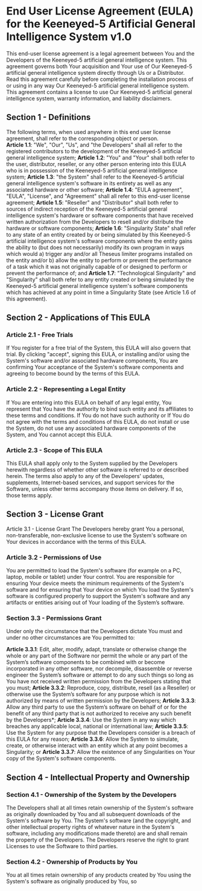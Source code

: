 # End User License Agreement (EULA) for the Keeneyed-5 Artificial General Intelligence System v1.0

This end-user license agreement is a legal agreement between You and the Developers of the Keeneyed-5 artificial general intelligence system. This agreement governs both Your acquisition and Your use of Our Keeneyed-5 artificial general intelligence system directly through Us or a Distributor. Read this agreement carefully before completing the installation process of or using in any way Our Keeneyed-5 artificial general intelligence system. This agreement contains a license to use Our Keeneyed-5 artificial general intelligence system, warranty information, and liability disclaimers.

## Section 1 - Definitions

The following terms, when used anywhere in this end user license agreement, shall refer to the corresponding object or person.  
**Article 1.1**: "We", "Our", "Us", and "the Developers" shall all refer to the registered contributors to the development of the Keeneyed-5 artificial general intelligence system;
**Article 1.2**: "You" and "Your" shall both refer to the user, distributor, reseller, or any other person entering into this EULA who is in possession of the Keeneyed-5 artificial general intelligence system;
**Article 1.3**: "the System" shall refer to the Keeneyed-5 artificial general intelligence system's software in its entirety as well as any associated hardware or other software;
**Article 1.4**: "EULA agreement", "EULA", "License", and "Agreement" shall all refer to this end-user license agreement;
**Article 1.5**: "Reseller" and "Distributor" shall both refer to sources of indirect reception of the Keeneyed-5 artificial general intelligence system's hardware or software components that have received written authorization from the Developers to resell and/or distribute the hardware or software components;
**Article 1.6**: "Singularity State" shall refer to any state of an entity created by or being simulated by this Keeneyed-5 artificial intelligence system's software components where the entity gains the ability to (but does not necessarily) modify its own program in ways which would a) trigger any and/or all Theseus limiter programs installed on the entity and/or b) allow the entity to perform or prevent the performance of a task which it was not originally capable of or designed to perform or prevent the performance of; and
**Article 1.7**: "Technological Singularity" and "Singularity" shall both refer to any entity created or being simulated by the Keeneyed-5 artificial general intelligence system's software components which has achieved at any point in time a Singularity State (see Article 1.6 of this agreement).

## Section 2 - Applications of This EULA

### Article 2.1 - Free Trials
If You register for a free trial of the System, this EULA will also govern that trial. By clicking "accept", signing this EULA, or installing and/or using the System's software and/or associated hardware components, You are confirming Your acceptance of the System's software components and agreeing to become bound by the terms of this EULA.

### Article 2.2 - Representing a Legal Entity
If You are entering into this EULA on behalf of any legal entity, You represent that You have the authority to bind such entity and its affiliates to these terms and conditions. If You do not have such authority or If You do not agree with the terms and conditions of this EULA, do not install or use the System, do not use any associated hardware components of the System, and You cannot accept this EULA.

### Article 2.3 - Scope of This EULA
This EULA shall apply only to the System supplied by the Developers herewith regardless of whether other software is referred to or described herein. The terms also apply to any of the Developers' updates, supplements, Internet-based services, and support services for the Software, unless other terms accompany those items on delivery. If so, those terms apply.

## Section 3 - License Grant

Article 3.1 - License Grant
The Developers hereby grant You a personal, non-transferable, non-exclusive license to use the System's software on Your devices in accordance with the terms of this EULA.

### Article 3.2 - Permissions of Use
You are permitted to load the System's software (for example on a PC, laptop, mobile or tablet) under Your control. You are responsible for ensuring Your device meets the minimum requirements of the System's software and for ensuring that Your device on which You load the System's software is configured properly to support the System's software and any artifacts or entities arising out of Your loading of the System’s software. 

### Section 3.3 - Permissions Grant
Under only the circumstance that the Developers dictate You must and under no other circumstances are You permitted to:

**Article 3.3.1**: Edit, alter, modify, adapt, translate or otherwise change the whole or any part of the Software nor permit the whole or any part of the System’s software components to be combined with or become incorporated in any other software, nor decompile, disassemble or reverse engineer the System’s software or attempt to do any such things so long as You have not received written permission from the Developers stating that you must;
**Article 3.3.2**: Reproduce, copy, distribute, resell (as a Reseller) or otherwise use the System’s software for any purpose which is not authorized by means of written permission by the Developers;
**Article 3.3.3**: Allow any third party to use the System’s software on behalf of or for the benefit of any third party that is not authorized to receive any such benefit by the Developers*;
**Article 3.3.4**: Use the System in any way which breaches any applicable local, national or international law;
**Article 3.3.5**: Use the System for any purpose that the Developers consider is a breach of this EULA for any reason;
**Article 3.3.6**: Allow the System to simulate, create, or otherwise interact with an entity which at any point becomes a Singularity; or
**Article 3.3.7**: Allow the existence of any Singularities on Your copy of the System's software components.

## Section 4 - Intellectual Property and Ownership

### Section 4.1 - Ownership of the System by the Developers
The Developers shall at all times retain ownership of the System's software as originally downloaded by You and all subsequent downloads of the System's software by You. The System's software (and the copyright, and other intellectual property rights of whatever nature in the System's software, including any modifications made thereto) are and shall remain the property of the Developers. The Developers reserve the right to grant Licenses to use the Software to third parties.

### Section 4.2 - Ownership of Products by You
You at all times retain ownership of any products created by You using the System's software as originally produced by You, so 
